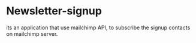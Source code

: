# Newsletter-signup
its an application that use mailchimp API, to subscribe the signup contacts on mailchimp server. 
